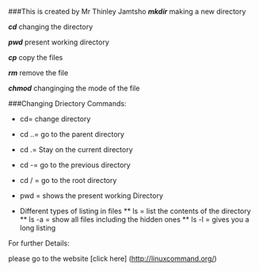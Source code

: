 ###This is created by Mr Thinley Jamtsho
***mkdir***
making a new directory

***cd***
changing the directory

***pwd***
present working directory

***cp***
copy the files

***rm***
remove the file

***chmod*** 
changinging the mode of the file

###Changing Driectory Commands:
  * cd= change directory
  * cd ..= go to the parent directory
  * cd .= Stay on the current directory
  * cd -= go to the previous directory
  * cd / = go to the root directory
  * pwd = shows the present working Directory
  
  * Different types of listing in files
  ** ls = list the contents of the directory
  ** ls -a = show all files including the hidden ones
  ** ls -l = gives you a long listing

For further Details:

please go to the website [click here] (http://linuxcommand.org/)
  
